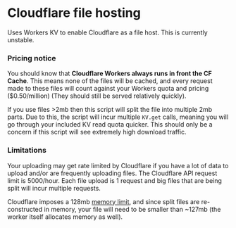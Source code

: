 # Cloudflare file hosting 

Uses Workers KV to enable Cloudflare as a file host. This is currently unstable.

### Pricing notice

You should know that **Cloudflare Workers always runs in front the CF Cache**. This means none of the files will be cached, and every request made to these files will count against your Workers quota and pricing ($0.50/million) (They should still be served relatively quickly).

If you use files >2mb then this script will split the file into multiple 2mb parts. Due to this, the script will incur multiple `KV.get` calls, meaning you will go through your included KV read quota quicker. This should only be a concern if this script will see extremely high download traffic.

### Limitations

Your uploading may get rate limited by Cloudflare if you have a lot of data to upload and/or are frequently uploading files. The Cloudflare API request limit is 5000/hour. Each file upload is 1 request and big files that are being split will incur multiple requests.

Cloudflare imposes a 128mb [memory limit](https://workers.cloudflare.com/docs/reference/runtime/limits/#memory), and since split files are re-constructed in memory, your file will need to be smaller than ~127mb (the worker itself allocates memory as well).
